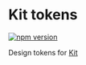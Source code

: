 # Kit tokens
[![npm version](https://badge.fury.io/js/%40chadlavi%2Fkit-tokens.svg)](https://www.npmjs.com/package/@chadlavi/kit-tokens)

Design tokens for [Kit](https://github.com/chadlavi/kit)
